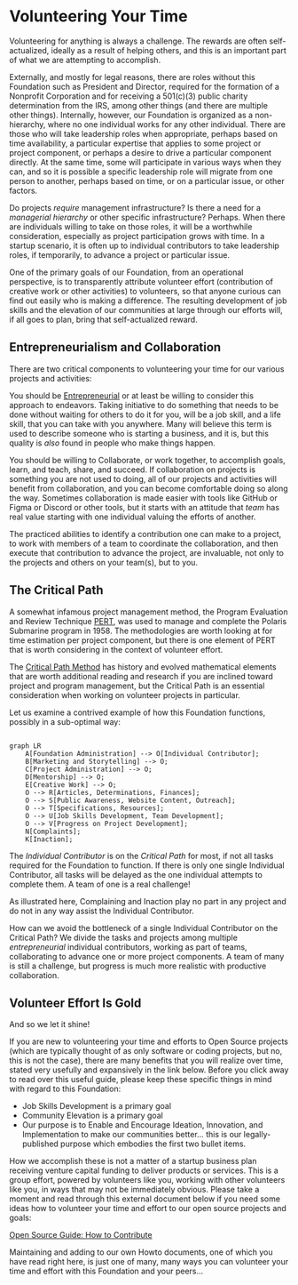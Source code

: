 <!--
 Copyright (C) 2022 Code for Vegas Foundation
 
 This file is part of doc-cfv-howtos.
 
 doc-cfv-howtos is free software: you can redistribute it and/or modify
 it under the terms of the GNU General Public License as published by
 the Free Software Foundation, either version 3 of the License, or
 (at your option) any later version.
 
 doc-cfv-howtos is distributed in the hope that it will be useful,
 but WITHOUT ANY WARRANTY; without even the implied warranty of
 MERCHANTABILITY or FITNESS FOR A PARTICULAR PURPOSE.  See the
 GNU General Public License for more details.
 
 You should have received a copy of the GNU General Public License
 along with doc-cfv-howtos.  If not, see <http://www.gnu.org/licenses/>.
-->

# Volunteering Your Time

Volunteering for anything is always a challenge. The rewards are often self-actualized, ideally as a result of helping others, and this is an important part of what we are attempting to accomplish.

Externally, and mostly for legal reasons, there are roles without this Foundation such as President and Director, required for the formation of a Nonprofit Corporation and for receiving a 501(c)(3) public charity determination from the IRS, among other things (and there are multiple other things). Internally, however, our Foundation is organized as a non-hierarchy, where no one individual works for any other individual. There are those who will take leadership roles when appropriate, perhaps based on time availability, a particular expertise that applies to some project or project component, or perhaps a desire to drive a particular component directly. At the same time, some will participate in various ways when they can, and so it is possible a specific leadership role will migrate from one person to another, perhaps based on time, or on a particular issue, or other factors.

Do projects *require* management infrastructure? Is there a need for a *managerial hierarchy* or other specific infrastructure? Perhaps. When there are individuals willing to take on those roles, it will be a worthwhile consideration, especially as project participation grows with time. In a startup scenario, it is often up to individual contributors to take leadership roles, if temporarily, to advance a project or particular issue.

One of the primary goals of our Foundation, from an operational perspective, is to transparently attribute volunteer effort (contribution of creative work or other activities) to volunteers, so that anyone curious can find out easily who is making a difference. The resulting development of job skills and the elevation of our communities at large through our efforts will, if all goes to plan, bring that self-actualized reward.

## Entrepreneurialism and Collaboration

There are two critical components to volunteering your time for our various projects and activities:

You should be [Entrepreneurial](https://www.dictionary.com/browse/entrepreneurial) or at least be willing to consider this approach to endeavors. Taking initiative to do something that needs to be done without waiting for others to do it for you, will be a job skill, and a life skill, that you can take with you anywhere. Many will believe this term is used to describe someone who is starting a business, and it is, but this quality is *also* found in people who make things happen.

You should be willing to Collaborate, or work together, to accomplish goals, learn, and teach, share, and succeed. If collaboration on projects is something you are not used to doing, all of our projects and activities will benefit from collaboration, and you can become comfortable doing so along the way. Sometimes collaboration is made easier with tools like GitHub or Figma or Discord or other tools, but it starts with an attitude that *team* has real value starting with one individual valuing the efforts of another.

The practiced abilities to identify a contribution one can make to a project, to work with members of a team to coordinate the collaboration, and then execute that contribution to advance the project, are invaluable, not only to the projects and others on your team(s), but to you.

## The Critical Path

A somewhat infamous project management method, the Program Evaluation and Review Technique [PERT](https://en.wikipedia.org/wiki/Program_evaluation_and_review_technique), was used to manage and complete the Polaris Submarine program in 1958. The methodologies are worth looking at for time estimation per project component, but there is one element of PERT that is worth considering in the context of volunteer effort.

The [Critical Path Method](https://en.wikipedia.org/wiki/Critical_path_method) has history and evolved mathematical elements that are worth additional reading and research if you are inclined toward project and program management, but the Critical Path is an essential consideration when working on volunteer projects in particular.

Let us examine a contrived example of how this Foundation functions, possibly in a sub-optimal way:

```mermaid

graph LR
    A[Foundation Administration] --> O[Individual Contributor];
    B[Marketing and Storytelling] --> O;
    C[Project Administration] --> O;
    D[Mentorship] --> O;
    E[Creative Work] --> O;
    O --> R[Articles, Determinations, Finances];
    O --> S[Public Awareness, Website Content, Outreach];
    O --> T[Specifications, Resources];
    O --> U[Job Skills Development, Team Development];
    O --> V[Progress on Project Development];
    N[Complaints];
    K[Inaction];
```

The *Individual Contributor* is on the *Critical Path* for most, if not all tasks required for the Foundation to function. If there is only one single Individual Contributor, all tasks will be delayed as the one individual attempts to complete them. A team of one is a real challenge!

As illustrated here, Complaining and Inaction play no part in any project and do not in any way assist the Individual Contributor.

How can we avoid the bottleneck of a single Individual Contributor on the Critical Path? We divide the tasks and projects among multiple *entrepreneurial* individual contributors, working as part of teams, collaborating to advance one or more project components. A team of many is still a challenge, but progress is much more realistic with productive collaboration.

## Volunteer Effort Is Gold

And so we let it shine!

If you are new to volunteering your time and efforts to Open Source projects (which are typically thought of as only software or coding projects, but no, this is not the case), there are many benefits that you will realize over time, stated very usefully and expansively in the link below. Before you click away to read over this useful guide, please keep these specific things in mind with regard to this Foundation:

* Job Skills Development is a primary goal
* Community Elevation is a primary goal
* Our purpose is to Enable and Encourage Ideation, Innovation, and Implementation to make our communities better… this is our legally-published purpose which embodies the first two bullet items.

How we accomplish these is not a matter of a startup business plan receiving venture capital funding to deliver products or services. This is a group effort, powered by volunteers like you, working with other volunteers like you, in ways that may not be immediately obvious. Please take a moment and read through this external document below if you need some ideas how to volunteer your time and effort to our open source projects and goals:

[Open Source Guide: How to Contribute](https://opensource.guide/how-to-contribute/)

Maintaining and adding to our own Howto documents, one of which you have read right here, is just one of many, many ways you can volunteer your time and effort with this Foundation and your peers…
